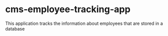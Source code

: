 # cms-employee-tracking-app
This application tracks the information about employees that are stored in a database
